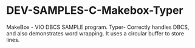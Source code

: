 DEV-SAMPLES-C-Makebox-Typer
===========================

MakeBox - VIO DBCS SAMPLE program. Typer- Correctly handles DBCS, and also demonstrates word wrapping.  It uses a circular buffer to store lines.
